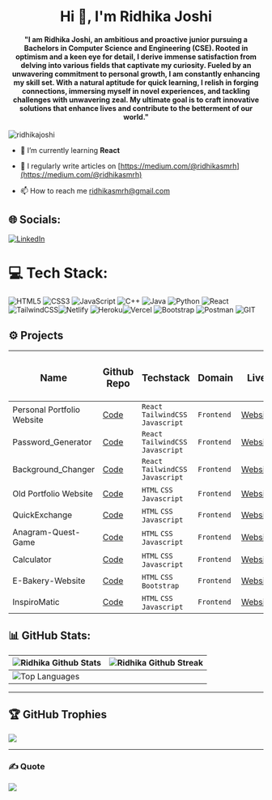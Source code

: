 <h1 align="center">Hi 👋, I'm Ridhika Joshi</h1>
<h4 align="center">"I am Ridhika Joshi, an ambitious and proactive junior pursuing a Bachelors in Computer Science and Engineering (CSE). Rooted in optimism and a keen eye for detail, I derive immense satisfaction from delving into various fields that captivate my curiosity. Fueled by an unwavering commitment to personal growth, I am constantly enhancing my skill set. With a natural aptitude for quick learning, I relish in forging connections, immersing myself in novel experiences, and tackling challenges with unwavering zeal. My ultimate goal is to craft innovative solutions that enhance lives and contribute to the betterment of our world."</h4>

<p align="left"> <img src="https://komarev.com/ghpvc/?username=ridhikajoshi&label=Profile%20views&color=0e75b6&style=flat" alt="ridhikajoshi" /> </p>

- 🌱 I’m currently learning **React**

- 📝 I regularly write articles on [https://medium.com/@ridhikasmrh](https://medium.com/@ridhikasmrh)

- 📫 How to reach me ridhikasmrh@gmail.com
  

## 🌐 Socials:
[![LinkedIn](https://img.shields.io/badge/LinkedIn-%230077B5.svg?logo=linkedin&logoColor=white)](https://www.linkedin.com/in/ridhika-joshi-069164221/) 

# 💻 Tech Stack:
![HTML5](https://img.shields.io/badge/html5-%23E34F26.svg?style=for-the-badge&logo=html5&logoColor=white) ![CSS3](https://img.shields.io/badge/css3-%231572B6.svg?style=for-the-badge&logo=css3&logoColor=white) ![JavaScript](https://img.shields.io/badge/javascript-%23323330.svg?style=for-the-badge&logo=javascript&logoColor=%23F7DF1E) ![C++](https://img.shields.io/badge/c++-%2300599C.svg?style=for-the-badge&logo=c%2B%2B&logoColor=white) ![Java](https://img.shields.io/badge/java-%23ED8B00.svg?style=for-the-badge&logo=java&logoColor=white) ![Python](https://img.shields.io/badge/python-3670A0?style=for-the-badge&logo=python&logoColor=ffdd54) ![React](https://img.shields.io/badge/react-%2320232a.svg?style=for-the-badge&logo=react&logoColor=%2361DAFB)![TailwindCSS](https://img.shields.io/badge/tailwindcss-%2338B2AC.svg?style=for-the-badge&logo=tailwind-css&logoColor=white)![Netlify](https://img.shields.io/badge/netlify-%23000000.svg?style=for-the-badge&logo=netlify&logoColor=#00C7B7) ![Heroku](https://img.shields.io/badge/heroku-%23430098.svg?style=for-the-badge&logo=heroku&logoColor=white)![Vercel](https://img.shields.io/badge/vercel-%23000000.svg?style=for-the-badge&logo=vercel&logoColor=white) ![Bootstrap](https://img.shields.io/badge/bootstrap-%23563D7C.svg?style=for-the-badge&logo=bootstrap&logoColor=white) ![Postman](https://img.shields.io/badge/Postman-FF6C37?style=for-the-badge&logo=postman&logoColor=white) ![GIT](https://img.shields.io/badge/Git-fc6d26?style=for-the-badge&logo=git&logoColor=white)

<h2>⚙️ Projects  </h2>
<div align = "center">

| <h3>Name</h3> | <h3>Github Repo</h3> | <h3>Techstack</h3> | <h3>Domain</h3> | <h3>Live</h3> | 
|-----------|-----------|-----------|-----------|-----------|
| Personal Portfolio Website | [Code](https://github.com/RidhikaJoshi/New_Portfolio) | ```React``` ```TailwindCSS``` ```Javascript```| ```Frontend```|  [Website](https://ridhikajoshi.netlify.app/) |
| Password_Generator | [Code](https://github.com/RidhikaJoshi/Password_Generator) | ```React``` ```TailwindCSS``` ```Javascript```| ```Frontend```|  [Website](https://ridhikajoshi-password-generator.netlify.app/) |
| Background_Changer | [Code](https://github.com/RidhikaJoshi/Background_Changer) | ```React``` ```TailwindCSS``` ```Javascript```| ```Frontend```|  [Website](https://ridhikajoshi-background-changer.netlify.app/) |
| Old Portfolio Website | [Code](https://github.com/RidhikaJoshi/Portfolio) | ```HTML``` ```CSS``` ```Javascript```| ```Frontend```|  [Website](https://ridhikajoshiportfolio.netlify.app/) |
| QuickExchange | [Code](https://github.com/RidhikaJoshi/QuickExchange) | ```HTML``` ```CSS``` ```Javascript```| ```Frontend```|  [Website](https://ridhikajoshi-quickexchange.netlify.app/) |
| Anagram-Quest-Game | [Code](https://github.com/RidhikaJoshi/Anagram_Quest) | ```HTML``` ```CSS``` ```Javascript```| ```Frontend```|  [Website](https://anagram-quest.netlify.app/) |
| Calculator | [Code](https://github.com/RidhikaJoshi/Calculator) | ```HTML``` ```CSS``` ```Javascript```| ```Frontend```|  [Website](https://ridhikajoshi-calculator.netlify.app/) |
| E-Bakery-Website  | [Code](https://github.com/RidhikaJoshi/E-Bakery-Website) | ```HTML``` ```CSS``` ```Bootstrap```| ```Frontend```| [Website](https://e-bakerywebsite.netlify.app/) |
| InspiroMatic | [Code](https://github.com/RidhikaJoshi/InspiroMatic) | ```HTML``` ```CSS``` ```Javascript```| ```Frontend```|  [Website](https://ridhikajoshi-inspiromatic.netlify.app/) |
</div>

<h2> 📊 GitHub Stats: </h2>
<div align = "center">

| ![Ridhika Github Stats](https://github-readme-stats.vercel.app/api?username=RidhikaJoshi&theme=chartreuse-dark&hide_border=false&include_all_commits=true&count_private=true)<br/> | ![Ridhika Github Streak](https://github-readme-streak-stats.herokuapp.com/?user=Harshit-3905&theme=chartreuse-dark&hide_border=false)<br/>
|-----------------------------------------------------------------|-----------------------------------------------------------------|
| ![Top Languages](https://github-readme-stats.vercel.app/api/top-langs/?username=RidhikaJoshi&theme=chartreuse-dark&hide_border=false&include_all_commits=true&count_private=true&layout=compact) |
</p>
</div>

---

## 🏆 GitHub Trophies

![](https://github-profile-trophy.vercel.app/?username=Harshit-3905&theme=dracula&no-frame=false&no-bg=true&margin-w=4)

---

### ✍️ Quote

![](https://quotes-github-readme.vercel.app/api?type=horizontal&theme=radical)
